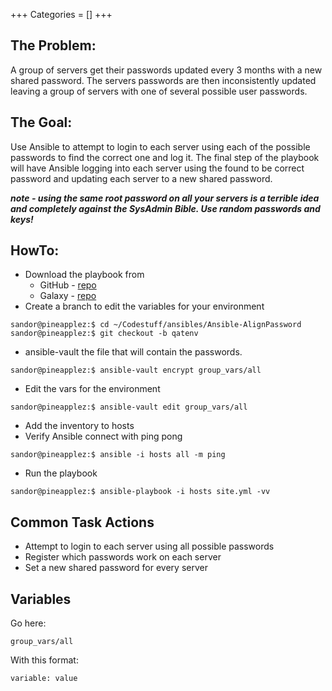 +++
Categories = []
+++

## The Problem:
A group of servers get their passwords updated every 3 months with a new shared password.  The servers passwords are then inconsistently updated leaving a group of servers with one of several possible user passwords.  

## The Goal:
Use Ansible to attempt to login to each server using each of the possible passwords to find the correct one and log it.  The final step of the playbook will have Ansible logging into each server using the found to be correct password and updating each server to a new shared password. 

_**note - using the same root password on all your servers is a terrible idea and completely against the SysAdmin Bible.  Use random passwords and keys!**_



## HowTo:

  * Download the playbook from
    * GitHub - [repo](https://github.com/e30chris/Ansible-AlignPassword)
    * Galaxy - [repo](https://galaxy.ansible.com/list#/roles/1134)
  * Create a branch to edit the variables for your environment
  
  ~~~
  sandor@pineapplez:$ cd ~/Codestuff/ansibles/Ansible-AlignPassword
  sandor@pineapplez:$ git checkout -b qatenv    
  ~~~
  
  * ansible-vault the file that will contain the passwords.
  
  ~~~
  sandor@pineapplez:$ ansible-vault encrypt group_vars/all
  ~~~
  
  * Edit the vars for the environment
  
  ~~~
  sandor@pineapplez:$ ansible-vault edit group_vars/all
  ~~~
  
  * Add the inventory to hosts
  * Verify Ansible connect with ping pong
  
  ~~~
  sandor@pineapplez:$ ansible -i hosts all -m ping
  ~~~
  
  * Run the playbook
  
  ~~~
  sandor@pineapplez:$ ansible-playbook -i hosts site.yml -vv
  ~~~

## Common Task Actions

  * Attempt to login to each server using all possible passwords
  * Register which passwords work on each server
  * Set a new shared password for every server  
  

## Variables

Go here:

~~~
group_vars/all
~~~

With this format:

~~~
variable: value
~~~




